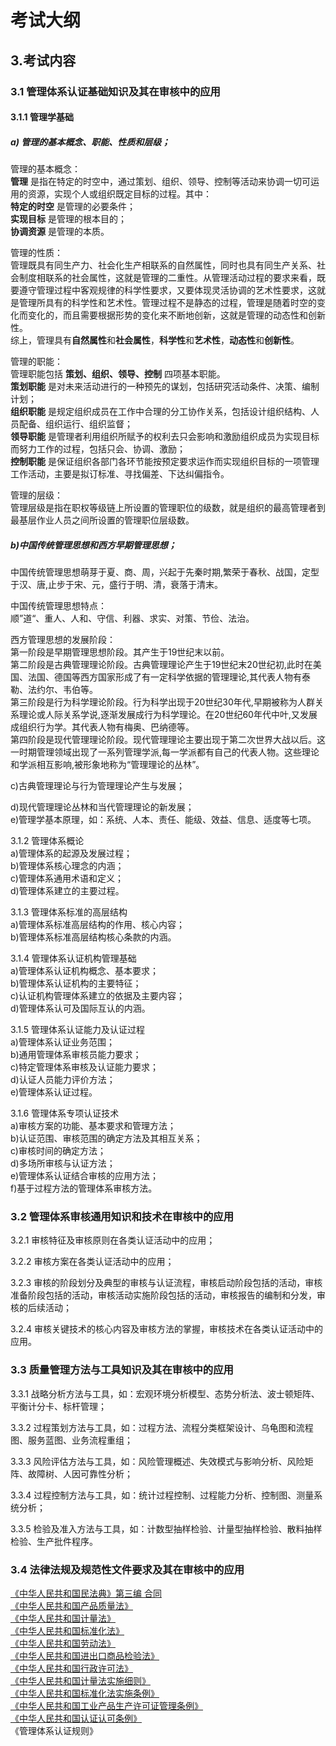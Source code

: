 # 考试大纲

## 3.考试内容 
### 3.1 管理体系认证基础知识及其在审核中的应用 
#### 3.1.1 管理学基础 
##### a) 管理的基本概念、职能、性质和层级；  

管理的基本概念：  
**管理** 是指在特定的时空中，通过策划、组织、领导、控制等活动来协调一切可运用的资源，实现个人或组织既定目标的过程。其中：  
**特定的时空** 是管理的必要条件；  
**实现目标** 是管理的根本目的；  
**协调资源** 是管理的本质。  

管理的性质：  
管理既具有同生产力、社会化生产相联系的自然属性，同时也具有同生产关系、社会制度相联系的社会属性，这就是管理的二重性。从管理活动过程的要求来看，既要遵守管理过程中客观规律的科学性要求，又要体现灵活协调的艺术性要求，这就是管理所具有的科学性和艺术性。管理过程不是静态的过程，管理是随着时空的变化而变化的，而且需要根据形势的变化来不断地创新，这就是管理的动态性和创新性。  
综上，管理具有**自然属性**和**社会属性**，**科学性**和**艺术性**，**动态性**和**创新性**。

管理的职能：  
管理职能包括 **策划、组织、领导、控制** 四项基本职能。  
**策划职能** 是对未来活动进行的一种预先的谋划，包括研究活动条件、决策、编制计划；  
**组织职能** 是规定组织成员在工作中合理的分工协作关系，包括设计组织结构、人员配备、组织运行、组织监督；  
**领导职能** 是管理者利用组织所赋予的权利去只会影响和激励组织成员为实现目标而努力工作的过程，包括只会、协调、激励；  
**控制职能** 是保证组织各部门各环节能按预定要求运作而实现组织目标的一项管理工作活动，主要是拟订标准、寻找偏差、下达纠偏指令。

管理的层级：  
管理层级是指在职权等级链上所设置的管理职位的级数，就是组织的最高管理者到最基层作业人员之间所设置的管理职位层级数。

##### b)中国传统管理思想和西方早期管理思想；   

中国传统管理思想萌芽于夏、商、周，兴起于先秦时期,繁荣于春秋、战国，定型于汉、唐,止步于宋、元，盛行于明、清，衰落于清末。

中国传统管理思想特点：  
顺”道“、重人、人和、守信、利器、求实、对策、节俭、法治。

西方管理思想的发展阶段：  
第一阶段是早期管理思想阶段。其产生于19世纪末以前。  
第二阶段是古典管理理论阶段。古典管理理论产生于19世纪末20世纪初,此时在美国、法国、德国等西方国家形成了有一定科学依据的管理理论,其代表人物有泰勒、法约尔、韦伯等。  
第三阶段是行为科学理论阶段。行为科学出现于20世纪30年代,早期被称为人群关系理论或人际关系学说,逐渐发展成行为科学理论。在20世纪60年代中叶,又发展成组织行为学。其代表人物有梅奥、巴纳德等。  
第四阶段是现代管理理论阶段。现代管理理论主要出现于第二次世界大战以后。这一时期管理领域出现了一系列管理学派,每一学派都有自己的代表人物。这些理论和学派相互影响,被形象地称为“管理理论的丛林”。

c)古典管理理论与行为管理理论产生与发展；   


d)现代管理理论丛林和当代管理理论的新发展；   
e)管理学基本原理，如：系统、人本、责任、能级、效益、信息、适度等七项。 

3.1.2 管理体系概论   
a)管理体系的起源及发展过程；  
b)管理体系核心理念的内涵；   
c)管理体系通用术语和定义；   
d)管理体系建立的主要过程。   

 3.1.3 管理体系标准的高层结构   
a)管理体系标准高层结构的作用、核心内容；   
b)管理体系标准高层结构核心条款的内涵。  

 3.1.4 管理体系认证机构管理基础   
a)管理体系认证机构概念、基本要求；   
b)管理体系认证机构的主要特征；   
c)认证机构管理体系建立的依据及主要内容；   
d)管理体系认可及国际互认的内涵。   

 3.1.5 管理体系认证能力及认证过程   
a)管理体系认证业务范围；    
b)通用管理体系审核员能力要求；    
c)特定管理体系审核及认证能力要求；    
d)认证人员能力评价方法；    
e)管理体系认证过程。    

 3.1.6 管理体系专项认证技术   
a)审核方案的功能、基本要求和管理方法；   
b)认证范围、审核范围的确定方法及其相互关系；   
c)审核时间的确定方法；   
d)多场所审核与认证方法；   
e)管理体系认证结合审核的应用方法；   
f)基于过程方法的管理体系审核方法。   

### 3.2 管理体系审核通用知识和技术在审核中的应用 
 3.2.1 审核特征及审核原则在各类认证活动中的应用； 

 3.2.2 审核方案在各类认证活动中的应用； 

 3.2.3 审核的阶段划分及典型的审核与认证流程，审核启动阶段包括的活动，审核准备阶段包括的活动，审核活动实施阶段包括的活动，审核报告的编制和分发，审核的后续活动； 

 3.2.4 审核关键技术的核心内容及审核方法的掌握，审核技术在各类认证活动中的应用。 
### 3.3 质量管理方法与工具知识及其在审核中的应用 
 3.3.1 战略分析方法与工具，如：宏观环境分析模型、态势分析法、波士顿矩阵、平衡计分卡、标杆管理； 

 3.3.2 过程策划方法与工具，如：过程方法、流程分类框架设计、乌龟图和流程图、服务蓝图、业务流程重组； 

 3.3.3 风险评估方法与工具，如：风险管理概述、失效模式与影响分析、风险矩阵、故障树、人因可靠性分析；

 3.3.4 过程控制方法与工具，如：统计过程控制、过程能力分析、控制图、测量系统分析； 

 3.3.5 检验及准入方法与工具，如：计数型抽样检验、计量型抽样检验、散料抽样检验、生产批件程序。 

### 3.4 法律法规及规范性文件要求及其在审核中的应用 

[《中华人民共和国民法典》第三编 合同 ](http://public.yangmn.com/web/法规/中华人民共和国民法典.pdf)  
[《中华人民共和国产品质量法》 ](http://public.yangmn.com/web/法规/中华人民共和国产品质量法.pdf)  
[《中华人民共和国计量法》 ](http://public.yangmn.com/web/法规/中华人民共和国计量法.pdf)  
[《中华人民共和国标准化法》 ](http://public.yangmn.com/web/法规/中华人民共和国标准化法.pdf)  
[《中华人民共和国劳动法》 ](http://public.yangmn.com/web/法规/中华人民共和国劳动法.pdf)  
[《中华人民共和国进出口商品检验法》 ](http://public.yangmn.com/web/法规/中华人民共和国进出口商品检验法.pdf)  
[《中华人民共和国行政许可法》 ](http://public.yangmn.com/web/法规/中华人民共和国行政许可法.pdf)  
[《中华人民共和国计量法实施细则》 ](http://public.yangmn.com/web/法规/中华人民共和国计量法实施细则.pdf)  
[《中华人民共和国标准化法实施条例》 ](http://public.yangmn.com/web/法规/中华人民共和国标准化法实施条例.pdf)  
[《中华人民共和国工业产品生产许可证管理条例》 ](http://public.yangmn.com/web/法规/中华人民共和国工业产品生产许可证管理条例.pdf)  
[《中华人民共和国认证认可条例》 ](http://public.yangmn.com/web/法规/中华人民共和国认证认可条例.pdf)  
《管理体系认证规则》  
